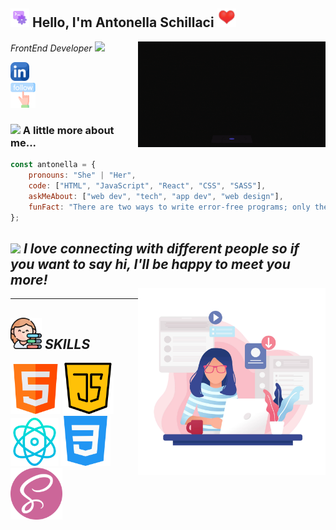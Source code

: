 <h2><img src="./images/set.gif" width="30"/> Hello, I'm Antonella Schillaci <img src="./images/heart.gif" width="30"/></h2>
<img align='right' src="./images/img2.gif" width="300">
<p><em>FrontEnd Developer <img src="https://media.giphy.com/media/WUlplcMpOCEmTGBtBW/giphy.gif" width="50"> 
</em></p>

<a href="https://www.linkedin.com/in/antonella-schillaci-frontend-dev/"><img src="./images/linkedin.png" width="30"/></a> </br>
<img src="./images/follow.png" width="40"/>


### <img src="https://media.giphy.com/media/VgCDAzcKvsR6OM0uWg/giphy.gif" width="50"> A little more about me...  

```javascript
const antonella = {
    pronouns: "She" | "Her",
    code: ["HTML", "JavaScript", "React", "CSS", "SASS"],
    askMeAbout: ["web dev", "tech", "app dev", "web design"],
    funFact: "There are two ways to write error-free programs; only the third one works"
};
```

<img src="https://media.giphy.com/media/LnQjpWaON8nhr21vNW/giphy.gif" width="60"> <em><b>I love connecting with different people</b> so if you want to say <b>hi, I'll be happy to meet you more!</b></em>
</br>
<img src="./images/img1.png" width="300" align="right">
---
---
<b><em><h2><img src="./images/skills.png" width="50"/> SKILLS </h2>
<img src="./images/html.png" width="80">
<img src="./images/java-script.png" width="82">
<img src="./images/react.png" width="77">
<img src="./images/css-3.png" width="80">
<img src="./images/sass.png" width="83">

